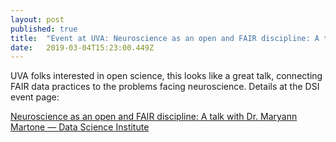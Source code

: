 ```yaml
---
layout: post 
published: true
title:  "Event at UVA: Neuroscience as an open and FAIR discipline: A talk with Dr. Maryann Martone" 
date:   2019-03-04T15:23:00.449Z 
---
```


UVA folks interested in open science, this looks like a great talk, connecting FAIR data practices to the problems facing neuroscience. Details at the DSI event page:

[Neuroscience as an open and FAIR discipline: A talk with Dr. Maryann Martone — Data Science Institute](https://datascience.virginia.edu/pages/neuroscience-open-and-fair-discipline-talk-dr-maryann-martone)

